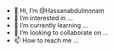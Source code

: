 - 👋 Hi, I’m @Hassanabdulmonam
- 👀 I’m interested in ...
- 🌱 I’m currently learning ...
- 💞️ I’m looking to collaborate on ...
- 📫 How to reach me ...

<!---
Hassanabdulmonam/Hassanabdulmonam is a ✨ special ✨ repository because its `README.md` (this file) appears on your GitHub profile.
You can click the Preview link to take a look at your changes.
--->
